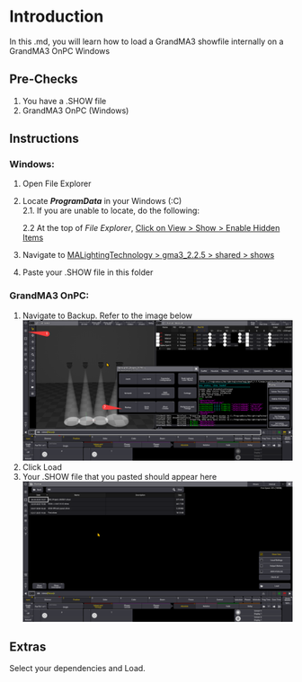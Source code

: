 # Introduction
In this .md, you will learn how to load a GrandMA3 showfile internally on a GrandMA3 OnPC Windows

## Pre-Checks
1. You have a .SHOW file
2. GrandMA3 OnPC (Windows)
## Instructions
### Windows:

1. Open File Explorer
2. Locate ***ProgramData*** in your Windows (:C)   
    2.1. If you are unable to locate, do the following:
    
    2.2 At the top of *File Explorer*, <u>Click on View > Show > Enable Hidden Items</u>
3. Navigate to <u>MALightingTechnology > gma3_2.2.5 > shared > shows</u>
4. Paste your .SHOW file in this folder

### GrandMA3 OnPC:
1. Navigate to Backup. Refer to the image below
![To Load Page](To_Load.png)
2. Click Load   
3. Your .SHOW file that you pasted should appear here
![alt text](LoadPage.png)

## Extras
Select your dependencies and Load.
